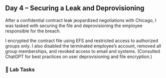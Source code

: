## Day 4 – Securing a Leak and Deprovisioning

After a confidential contract leak jeopardized negotiations with Chicago, I was tasked with securing the file and deprovisioning the employee responsible for the breach.

I encrypted the contract file using EFS and restricted access to authorized groups only. I also disabled the terminated employee’s account, removed all group memberships, and revoked access to email and systems. (Consulted ChatGPT for best practices on user deprovisioning and file encryption.)

### 🧪 Lab Tasks
